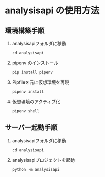 # analysisapi の使用方法

## 環境構築手順
1. analysisapiフォルダに移動
   ```
   cd analysisapi
   ```

2. pipenv のインストール
   ```
   pip install pipenv
   ```

3. Pipfileを元に仮想環境を再現
    ```
    pipenv install
    ```

4. 仮想環境のアクティブ化
   ```
   pipenv shell
   ```


## サーバー起動手順
1. analysisapiフォルダに移動
   ```
   cd analysisapi
   ```

2. analysisapiプロジェクトを起動
    ```
    python -m analysisapi
    ```